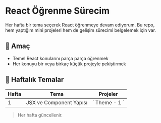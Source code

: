 # React Öğrenme Sürecim

Her hafta bir tema seçerek React öğrenmeye devam ediyorum. Bu repo, hem yaptığım mini projeleri hem de gelişim sürecimi belgelemek için var.

## 🎯 Amaç

- Temel React konularını parça parça öğrenmek
- Her konuyu bir veya birkaç küçük projeyle pekiştirmek

## 📅 Haftalık Temalar

| Hafta | Tema | Projeler |
|-------|------|----------|
| 1 | JSX ve Component Yapısı | ´ Theme - 1 ´ |

> Her hafta güncellenir.
